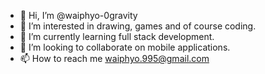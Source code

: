 - 👋 Hi, I’m @waiphyo-0gravity
- 👀 I’m interested in drawing, games and of course coding.
- 🌱 I’m currently learning full stack development.
- 💞️ I’m looking to collaborate on mobile applications.
- 📫 How to reach me waiphyo.995@gmail.com

<!---
waiphyo-0gravity/waiphyo-0gravity is a ✨ special ✨ repository because its `README.md` (this file) appears on your GitHub profile.
You can click the Preview link to take a look at your changes.
--->
